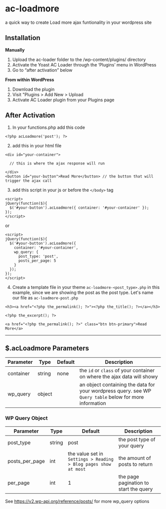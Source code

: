 # ac-loadmore
a quick way to create Load more ajax funtionality in your wordpress site

## Installation
**Manually**
1. Upload the ac-loader folder to the /wp-content/plugins/ directory
2. Activate the Yoast AC Loader through the ‘Plugins’ menu in WordPress
3. Go to “after activation” below

**From within WordPress**
1. Download the plugin
2. Visit "Plugins > Add New > Upload
3. Activate AC Loader plugin from your Plugins page


## After Activation
1. In your functions.php add this code 
```
<?php acLoadmore('post'); ?>
```
2. add this in your html file
```
<div id="your-container">

  // this is where the ajax response will run
  
</div>
<button id="your-button">Read More</button> // the button that will trigger the ajax call
```

3. add this script in your js or before the `</body>` tag
```
<script>
jQuery(function($){
  $('#your-button').acLoadmore({ container: '#your-container' });
});
</script>
```
or
```
<script>
jQuery(function($){
  $('#your-button').acLoadmore({
    container: '#your-container',
    wp_query: {
      post_type: 'post',
      posts_per_page: 5
    }
  });
});
</script>
```

4. Create a template file in your theme `ac-loadmore-<post_type>.php`
in this example, since we are showing the post as the post type. Let's name our file as `ac-loadmore-post.php`
```
<h3><a href="<?php the_permalink(); ?>"><?php the_title(); ?></a></h3>

<?php the_excerpt(); ?>

<a href="<?php the_permalink(); ?>" class="btn btn-primary">Read More</a>
```

---

## $.acLoadmore Parameters
| Parameter | Type | Default | Description |
| ----------- | ----------- | ----------- | ----------- |
| container | string | none | the `id` or `class` of your container on where the ajax data will showy |
| wp_query | object | | an object containing the data for your wordpress query. see WP `Query table` below for more information |

### WP Query Object
| Parameter | Type | Default | Description |
| ----------- | ----------- | ----------- | ----------- |
| post_type | string | post | the post type of your query |
| posts_per_page | int | the value set in `Settings > Reading > Blog pages show at most` | the amount of posts to return |
| per_page | int | 1 | the page pagination to start the query |

See https://v2.wp-api.org/reference/posts/ for more wp_query options

